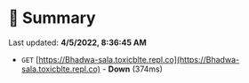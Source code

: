 # 📖 Summary
Last updated: **4/5/2022, 8:36:45 AM**

- `GET` [https://Bhadwa-sala.toxicblte.repl.co](https://Bhadwa-sala.toxicblte.repl.co) - **Down** (374ms)
